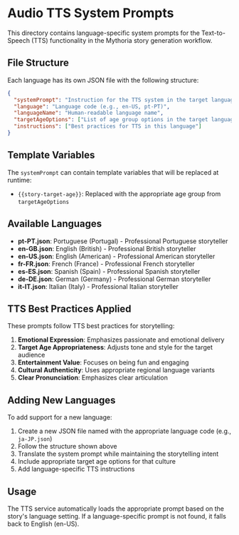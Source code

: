 # Audio TTS System Prompts

This directory contains language-specific system prompts for the Text-to-Speech (TTS) functionality in the Mythoria story generation workflow.

## File Structure

Each language has its own JSON file with the following structure:

```json
{
  "systemPrompt": "Instruction for the TTS system in the target language",
  "language": "Language code (e.g., en-US, pt-PT)",
  "languageName": "Human-readable language name",
  "targetAgeOptions": ["List of age group options in the target language"],
  "instructions": ["Best practices for TTS in this language"]
}
```

## Template Variables

The `systemPrompt` can contain template variables that will be replaced at runtime:

- `{{story-target-age}}`: Replaced with the appropriate age group from `targetAgeOptions`

## Available Languages

- **pt-PT.json**: Portuguese (Portugal) - Professional Portuguese storyteller
- **en-GB.json**: English (British) - Professional British storyteller
- **en-US.json**: English (American) - Professional American storyteller
- **fr-FR.json**: French (France) - Professional French storyteller
- **es-ES.json**: Spanish (Spain) - Professional Spanish storyteller
- **de-DE.json**: German (Germany) - Professional German storyteller
- **it-IT.json**: Italian (Italy) - Professional Italian storyteller

## TTS Best Practices Applied

These prompts follow TTS best practices for storytelling:

1. **Emotional Expression**: Emphasizes passionate and emotional delivery
2. **Target Age Appropriateness**: Adjusts tone and style for the target audience
3. **Entertainment Value**: Focuses on being fun and engaging
4. **Cultural Authenticity**: Uses appropriate regional language variants
5. **Clear Pronunciation**: Emphasizes clear articulation

## Adding New Languages

To add support for a new language:

1. Create a new JSON file named with the appropriate language code (e.g., `ja-JP.json`)
2. Follow the structure shown above
3. Translate the system prompt while maintaining the storytelling intent
4. Include appropriate target age options for that culture
5. Add language-specific TTS instructions

## Usage

The TTS service automatically loads the appropriate prompt based on the story's language setting. If a language-specific prompt is not found, it falls back to English (en-US).
